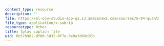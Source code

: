 ```yaml
---
content_type: resource
description: ''
file: https://ol-ocw-studio-app-qa.s3.amazonaws.com/courses/8-04-quantum-physics-i-spring-2016/0b57b9d2df0058320f7e0e9a3d08c20b_sPsDI0dICtc.srt
file_type: application/x-subrip
resourcetype: Other
title: 3play caption file
uid: 0b57b9d2-df00-5832-0f7e-0e9a3d08c20b
---
```

